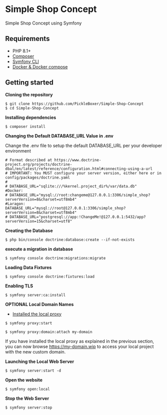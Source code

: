 Simple Shop Concept
==========

Simple Shop Concept using Symfony

Requirements
------------

- PHP 8.1+
- [Composer](https://getcomposer.org/download)
- [Symfony CLI](https://symfony.com/download)
- [Docker & Docker compose](https://docs.docker.com/get-docker)

Getting started
---------------

**Cloning the repository**

```
$ git clone https://github.com/PickleBoxer/Simple-Shop-Concept
$ cd Simple-Shop-Concept
```

**Installing dependencies**

```
$ composer install
```

**Changing the Default DATABASE_URL Value in .env**

Change the .env file to setup the default DATABASE_URL per your developer environment

```
# Format described at https://www.doctrine-project.org/projects/doctrine-dbal/en/latest/reference/configuration.html#connecting-using-a-url
# IMPORTANT: You MUST configure your server version, either here or in config/packages/doctrine.yaml
#
# DATABASE_URL="sqlite:///%kernel.project_dir%/var/data.db"
#Docker:
# DATABASE_URL="mysql://root:changeme@127.0.0.1:3306/simple_shop?serverVersion=8&charset=utf8mb4"
#Laragon:
DATABASE_URL="mysql://root@127.0.0.1:3306/simple_shop?serverVersion=8&charset=utf8mb4"
# DATABASE_URL="postgresql://app:!ChangeMe!@127.0.0.1:5432/app?serverVersion=15&charset=utf8"
```

**Creating the Database**

```
$ php bin/console doctrine:database:create --if-not-exists
```

**execute a migration in database**

```
$ symfony console doctrine:migrations:migrate
```

**Loading Data Fixtures**

```
$ symfony console doctrine:fixtures:load
```

**Enabling TLS**

```
$ symfony server:ca:install
```

**OPTIONAL Local Domain Names**

- [Installed the local proxy](https://symfony.com/doc/current/setup/symfony_server.html#local-domain-names)

```
$ symfony proxy:start

$ symfony proxy:domain:attach my-domain
```

If you have installed the local proxy as explained in the previous section, you can now browse https://my-domain.wip to access your local project with the new custom domain.

**Launching the Local Web Server**

```
$ symfony server:start -d
```

**Open the website**

```
$ symfony open:local
```

**Stop the Web Server**

```
$ symfony server:stop
```